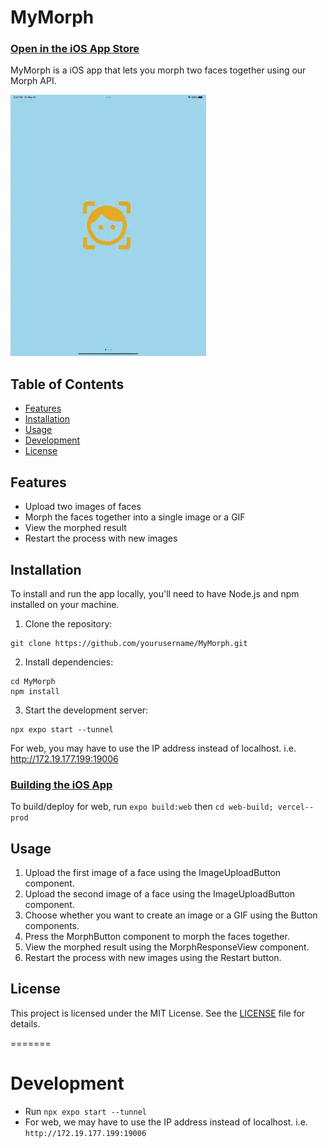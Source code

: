 # MyMorph

### [Open in the iOS App Store](https://apps.apple.com/us/app/mymorph/id1554421298)

MyMorph is a iOS app that lets you morph two faces together using our Morph API.  

![Upload Button](./ImageMorpherMobile/assets/fun-screenshots/upload_btn_screenshot.webp)

## Table of Contents

- [Features](#features)
- [Installation](#installation)
- [Usage](#usage)
- [Development](#development)
- [License](#license)

## Features

- Upload two images of faces
- Morph the faces together into a single image or a GIF
- View the morphed result
- Restart the process with new images

## Installation

To install and run the app locally, you'll need to have Node.js and npm installed on your machine.

1. Clone the repository: 

```
git clone https://github.com/yourusername/MyMorph.git
```

2. Install dependencies: 
```
cd MyMorph
npm install
```

3. Start the development server:
```
npx expo start --tunnel
```

For web, you may have to use the IP address instead of localhost. i.e. http://172.19.177.199:19006


### [Building the iOS App](https://github.com/osamja/imagemorpher-mobile/issues/25)

To build/deploy for web, run `expo build:web` then `cd web-build; vercel--prod`


## Usage

1. Upload the first image of a face using the ImageUploadButton component.
2. Upload the second image of a face using the ImageUploadButton component.
3. Choose whether you want to create an image or a GIF using the Button components.
4. Press the MorphButton component to morph the faces together.
5. View the morphed result using the MorphResponseView component.
6. Restart the process with new images using the Restart button.

## License

This project is licensed under the MIT License. See the [LICENSE](LICENSE) file for details.

=======
# Development
* Run `npx expo start --tunnel`
* For web, we may have to use the IP address instead of localhost. i.e. `http://172.19.177.199:19006`
